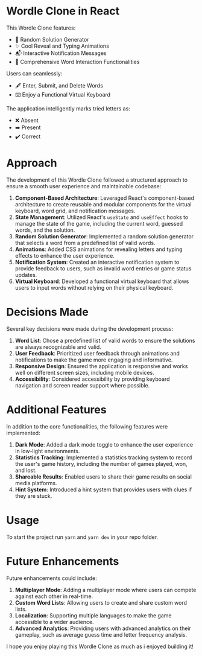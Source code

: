 # Wordle Clone in React

This Wordle Clone features:

- 🎲 Random Solution Generator
- ✨ Cool Reveal and Typing Animations
- 📬 Interactive Notification Messages
- 🧩 Comprehensive Word Interaction Functionalities

Users can seamlessly:

- 🖋 Enter, Submit, and Delete Words
- ⌨️ Enjoy a Functional Virtual Keyboard

The application intelligently marks tried letters as:

- ❌ Absent
- ➡️ Present
- ✔️ Correct

# Approach

The development of this Wordle Clone followed a structured approach to ensure a smooth user experience and maintainable codebase:

1. **Component-Based Architecture**: Leveraged React's component-based architecture to create reusable and modular components for the virtual keyboard, word grid, and notification messages.
2. **State Management**: Utilized React's `useState` and `useEffect` hooks to manage the state of the game, including the current word, guessed words, and the solution.
3. **Random Solution Generator**: Implemented a random solution generator that selects a word from a predefined list of valid words.
4. **Animations**: Added CSS animations for revealing letters and typing effects to enhance the user experience.
5. **Notification System**: Created an interactive notification system to provide feedback to users, such as invalid word entries or game status updates.
6. **Virtual Keyboard**: Developed a functional virtual keyboard that allows users to input words without relying on their physical keyboard.

# Decisions Made

Several key decisions were made during the development process:

1. **Word List**: Chose a predefined list of valid words to ensure the solutions are always recognizable and valid.
2. **User Feedback**: Prioritized user feedback through animations and notifications to make the game more engaging and informative.
3. **Responsive Design**: Ensured the application is responsive and works well on different screen sizes, including mobile devices.
4. **Accessibility**: Considered accessibility by providing keyboard navigation and screen reader support where possible.

# Additional Features

In addition to the core functionalities, the following features were implemented:

1. **Dark Mode**: Added a dark mode toggle to enhance the user experience in low-light environments.
2. **Statistics Tracking**: Implemented a statistics tracking system to record the user's game history, including the number of games played, won, and lost.
3. **Shareable Results**: Enabled users to share their game results on social media platforms.
4. **Hint System**: Introduced a hint system that provides users with clues if they are stuck.

# Usage

To start the project run `yarn` and `yarn dev` in your repo folder.

# Future Enhancements

Future enhancements could include:

1. **Multiplayer Mode**: Adding a multiplayer mode where users can compete against each other in real-time.
2. **Custom Word Lists**: Allowing users to create and share custom word lists.
3. **Localization**: Supporting multiple languages to make the game accessible to a wider audience.
4. **Advanced Analytics**: Providing users with advanced analytics on their gameplay, such as average guess time and letter frequency analysis.

I hope you enjoy playing this Wordle Clone as much as i enjoyed building it!